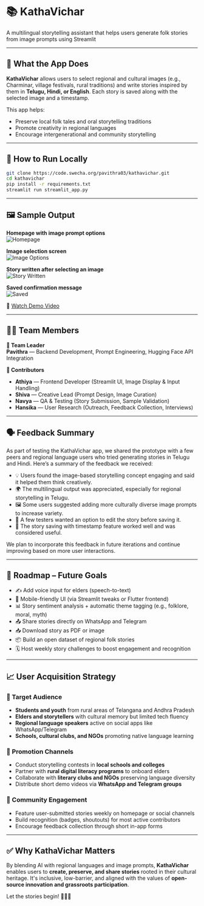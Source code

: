 # 📚 KathaVichar

A multilingual storytelling assistant that helps users generate folk stories from image prompts using Streamlit


---

## 🧩 What the App Does

**KathaVichar** allows users to select regional and cultural images (e.g., Charminar, village festivals, rural traditions) and write stories inspired by them in **Telugu, Hindi, or English**. Each story is saved along with the selected image and a timestamp.

This app helps:

- Preserve local folk tales and oral storytelling traditions  
- Promote creativity in regional languages  
- Encourage intergenerational and community storytelling  

---

## 🚀 How to Run Locally

```bash
git clone https://code.swecha.org/pavithra03/kathavichar.git
cd kathavichar
pip install -r requirements.txt
streamlit run streamlit_app.py
```

---

## 🖼️ Sample Output

**Homepage with image prompt options**  
![Homepage](https://code.swecha.org/pavithra03/kathavichar/-/raw/main/kathavichar_homepage.jpg)

**Image selection screen**  
![Image Options](https://code.swecha.org/pavithra03/kathavichar/-/raw/main/kathavichar_image_options.jpg)

**Story written after selecting an image**  
![Story Written](https://code.swecha.org/pavithra03/kathavichar/-/raw/main/kathavichar_story_written.jpg)

**Saved confirmation message**  
![Saved](https://code.swecha.org/pavithra03/kathavichar/-/raw/main/kathavichar_save_success.jpg)

🎥 [Watch Demo Video](https://code.swecha.org/pavithra03/kathavichar/-/raw/main/output/demovideo1.mp4)


---

## 👩‍💻 Team Members

**👤 Team Leader**  
**Pavithra** — Backend Development, Prompt Engineering, Hugging Face API Integration

**👥 Contributors**
- **Athiya** — Frontend Developer (Streamlit UI, Image Display & Input Handling)  
- **Shiva** — Creative Lead (Prompt Design, Image Curation)  
- **Navya** — QA & Testing (Story Submission, Sample Validation)  
- **Hansika** — User Research (Outreach, Feedback Collection, Interviews)

---
## 🗣️ Feedback Summary

As part of testing the KathaVichar app, we shared the prototype with a few peers and regional language users who tried generating stories in Telugu and Hindi. Here’s a summary of the feedback we received:

- 💡 Users found the image-based storytelling concept engaging and said it helped them think creatively.
- 🌍 The multilingual output was appreciated, especially for regional storytelling in Telugu.
- 🖼️ Some users suggested adding more culturally diverse image prompts to increase variety.
- 📝 A few testers wanted an option to edit the story before saving it.
- 💾 The story saving with timestamp feature worked well and was considered useful.

We plan to incorporate this feedback in future iterations and continue improving based on more user interactions.

---

## 🧠 Roadmap – Future Goals

- ✍️ Add voice input for elders (speech-to-text)
- 📱 Mobile-friendly UI (via Streamlit tweaks or Flutter frontend)
- 📊 Story sentiment analysis + automatic theme tagging (e.g., folklore, moral, myth)
- 📤 Share stories directly on WhatsApp and Telegram
- 📥 Download story as PDF or image
- 📦 Build an open dataset of regional folk stories
- 🗓️ Host weekly story challenges to boost engagement and recognition

---

## 📈 User Acquisition Strategy

### 🎯 Target Audience
- **Students and youth** from rural areas of Telangana and Andhra Pradesh
- **Elders and storytellers** with cultural memory but limited tech fluency
- **Regional language speakers** active on social apps like WhatsApp/Telegram
- **Schools, cultural clubs, and NGOs** promoting native language learning

### 📢 Promotion Channels
- Conduct storytelling contests in **local schools and colleges**
- Partner with **rural digital literacy programs** to onboard elders
- Collaborate with **literary clubs and NGOs** preserving language diversity
- Distribute short demo videos via **WhatsApp and Telegram groups**

### 🤝 Community Engagement
- Feature user-submitted stories weekly on homepage or social channels
- Build recognition (badges, shoutouts) for most active contributors
- Encourage feedback collection through short in-app forms

---

## ✅ Why KathaVichar Matters

By blending AI with regional languages and image prompts, **KathaVichar** enables users to **create, preserve, and share stories** rooted in their cultural heritage. It's inclusive, low-barrier, and aligned with the values of **open-source innovation and grassroots participation**.

Let the stories begin! 🌾📖✨